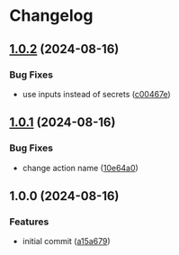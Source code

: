# Changelog

## [1.0.2](https://github.com/joshuaavalon/publish-npm/compare/v1.0.1...v1.0.2) (2024-08-16)


### Bug Fixes

* use inputs instead of secrets ([c00467e](https://github.com/joshuaavalon/publish-npm/commit/c00467eb9d005e9451fcfbcac0197776bdc4a1e7))

## [1.0.1](https://github.com/joshuaavalon/publish-npm/compare/v1.0.0...v1.0.1) (2024-08-16)


### Bug Fixes

* change action name ([10e64a0](https://github.com/joshuaavalon/publish-npm/commit/10e64a079e855f33bf0f7607c7cd06cb0a548a3c))

## 1.0.0 (2024-08-16)


### Features

* initial commit ([a15a679](https://github.com/joshuaavalon/publish-npm/commit/a15a679067147ae28bf531474175b9100ec409e7))
